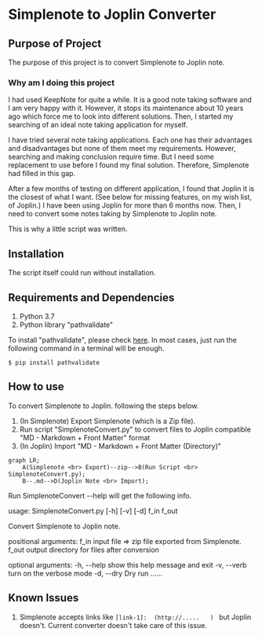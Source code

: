 # Simplenote to Joplin Converter

## Purpose of Project

The purpose of this project is to convert Simplenote to Joplin note.

### Why am I doing this project

I had used KeepNote for quite a while. It is a good note taking software and
I am very happy with it. However, it stops its maintenance about 10 years ago 
which force me to look into different solutions. 
Then, I started my searching of an ideal note taking application for myself.

I have tried several note taking applications. Each one has their advantages 
and disadvantages but none of them meet my requirements. 
However, searching and making conclusion require time. But I need some 
replacement to use before I found my final solution. Therefore,
Simplenote had filled in this gap. 

After a few months of testing on different application, I found that Joplin 
it is the closest of what I want. 
(See below for missing features, on my wish list, of Joplin.)
I have been using Joplin for more than 6 months now. 
Then, I need to convert some notes taking by Simplenote to Joplin note. 

This is why a little script was written.

## Installation

The script itself could run without installation. 


## Requirements and Dependencies

1. Python 3.7
2. Python library "pathvalidate" 

To install "pathvalidate", please check [here][lib-1]. In most cases, just run
the following command in a terminal will be enough.

    $ pip install pathvalidate


## How to use 

To convert Simplenote to Joplin. following the steps below.
1. (In Simplenote) Export Simplenote (which is a Zip file).
2. Run script "SimplenoteConvert.py" to convert files to Joplin compatible "MD - Markdown + Front Matter" format
3. (In Joplin) Import "MD - Markdown + Front Matter (Directory)"
```mermaid
graph LR;
    A(Simplenote <br> Export)--zip-->B(Run Script <br> SimplenoteConvert.py);
    B--.md-->D(Joplin Note <br> Import);
```

Run SimplenoteConvert --help will get the following info.

usage: SimplenoteConvert.py [-h] [-v] [-d] f_in f_out

Convert Simplenote to Joplin note.

positional arguments:
  f_in        input file => zip file exported from Simplenote.
  f_out       output directory for files after conversion

optional arguments:
  -h, --help  show this help message and exit
  -v, --verb  turn on the verbose mode
  -d, --dry   Dry run ......

## Known Issues

1. Simplenote accepts links like `[link-1]:  (http://.....   ) `
    but Joplin doesn't. 
    Current converter doesn't take care of this issue.


[lib-1]:  https://pypi.org/project/pathvalidate/#installation  
